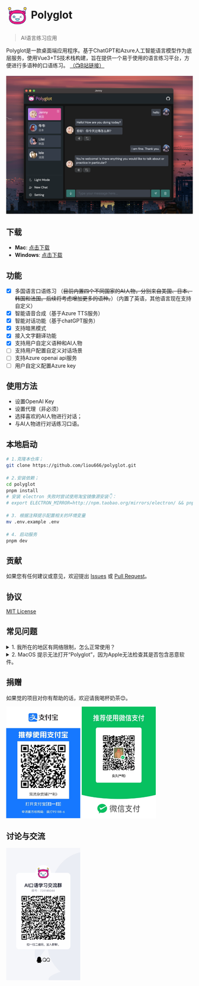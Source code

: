 # <img src="./public/favicon.ico" width="60px" align="center" alt="Polyglot icon"> Polyglot 
>  AI语言练习应用

Polyglot是一款桌面端应用程序。基于ChatGPT和Azure人工智能语言模型作为底层服务，使用Vue3+TS技术栈构建，旨在提供一个易于使用的语言练习平台，方便进行多语种的口语练习。 [（📺B站链接）](https://www.bilibili.com/video/BV1sM411L7cU/?share_source=copy_web&vd_source=da2f1bfceb26ae614cbaa8d4453a6c80)

<p align="center">
  <img width="" alt="Screenshot: Polyglot App running" src="./screenshot/0.1.0.png">
</p>

## 下载
- **Mac**: [点击下载](https://github.com/liou666/polyglot/releases/download/v0.1.1/Polyglot_0.1.1.dmg)
- **Windows**: [点击下载](https://github.com/liou666/polyglot/releases/download/v0.1.1/Polyglot_0.1.1.exe)


## 功能
- [x] 多国语言口语练习 （~~目前内置四个不同国家的AI人物，分别来自美国、日本、韩国和法国。后续将考虑增加更多的语种。~~）（内置了英语，其他语言现在支持自定义）
- [x] 智能语音合成（基于Azure TTS服务）
- [x] 智能对话功能（基于chatGPT服务）
- [x] 支持暗黑模式
- [x] 接入文字翻译功能
- [x] 支持用户自定义语种和AI人物
- [ ] 支持用户配置自定义对话场景
- [ ] 支持Azure openai api服务
- [ ] 用户自定义配置Azure key
## 使用方法
+ 设置OpenAI Key
+ 设置代理（非必须）
+ 选择喜欢的AI人物进行对话；
+ 与AI人物进行对话练习口语。



## 本地启动
```bash
# 1.克隆本仓库；
git clone https://github.com/liou666/polyglot.git

# 2.安装依赖；
cd polyglot
pnpm install 
# 安装 electron 失败时尝试使用淘宝镜像源安装👇：
# export ELECTRON_MIRROR=http://npm.taobao.org/mirrors/electron/ && pnpm i

# 3. 根据注释提示配置相关的环境变量
mv .env.example .env

# 4. 启动服务
pnpm dev
```


## 贡献
如果您有任何建议或意见，欢迎提出 [Issues](https://github.com/liou666/polyglot/issues) 或 [ Pull Request](https://github.com/liou666/polyglot/pulls)。

## 协议
[MIT License](./LICENSE)

## 常见问题

<details>
<summary>1. 我所在的地区有网络限制，怎么正常使用？</summary>

应用支持使用代理，具体代理搭建过程google一下

</details>

<details>
<summary>2. MacOS 提示无法打开“Polyglot”，因为Apple无法检查其是否包含恶意软件。</summary>

这个错误因为 macOS 操作系统中的 Gatekeeper 安全功能阻止了应用程序的运行。
要解决此问题，请按照以下步骤操作：

打开“系统偏好设置”并点击“安全性与隐私”。
在“通用”选项卡中，您将看到一个消息：“Polyglot”已被阻止。单击“仍要打开”。
或者，你可以单击“打开任何方式”以打开你的应用程序。
（可能需要使用管理员权限来打开应用程序。）

如果不想在每次打开应用程序时都执行这些步骤，则可以的应用程序添加到白名单中，以便在不受阻止的情况下运行。要将您的应用程序添加到白名单中，请执行以下操作：

打开终端并输入以下命令：

```sh
xattr -rd com.apple.quarantine /path/to/Polyglot.app
```
其中，/path/to/Polyglot.app 是你的应用程序的完整路径。

运行命令后，应用程序将被添加到白名单中，Gatekeeper 将不再阻止其运行。
</details>


## 捐赠
如果觉的项目对你有帮助的话，欢迎请我喝杯奶茶😊。

<p>
<img width="200" height="300" alt="" src="./public/donate/weixin.jpg">
<img width="200" height="300"  alt="" src="./public/donate/zhifubao.jpg">
</p>


## 讨论与交流

<img width="200" alt="Screenshot: Polyglot App running" src="./screenshot/chat.JPG">
